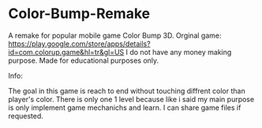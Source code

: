 # Color-Bump-Remake
A remake for popular mobile game Color Bump 3D.
Orginal game: https://play.google.com/store/apps/details?id=com.colorup.game&hl=tr&gl=US
I do not have any money making purpose. Made for educational purposes only.

Info:

The goal in this game is reach to end without touching diffrent color than player's color.
There is only one 1 level because like i said my main purpose is only implement game mechanichs and learn.
I can share game files if requested.

